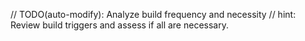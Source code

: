 // TODO(auto-modify): Analyze build frequency and necessity
// hint: Review build triggers and assess if all are necessary.
